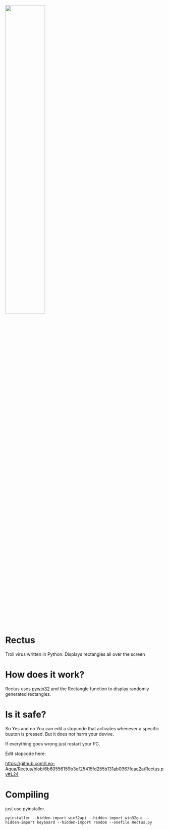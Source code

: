 
<img src="https://i.ibb.co/0c5RmRy/RECTANGLES.png" width=50% height=50%>


# Rectus
Troll virus written in Python. Displays rectangles all over the screen

# How does it work?
Rectus uses [pywin32](https://pypi.org/project/pywin32/) and the Rectangle function to display randomly generated rectangles.

# Is it safe?
So Yes and no You can edit a stopcode that activates whenever a specific buuton is pressed. But it does not harm your devive.

If everything goes wrong just restart your PC.

Edit stopcode here:

https://github.com/Leo-Aqua/Rectus/blob/6b60556159b3ef25415fd255b131ab0967fcae2a/Rectus.py#L24

# Compiling
just use pyinstaller.

`pyinstaller --hidden-import win32api --hidden-import win32gui --hidden-import keyboard --hidden-import random --onefile Rectus.py`
